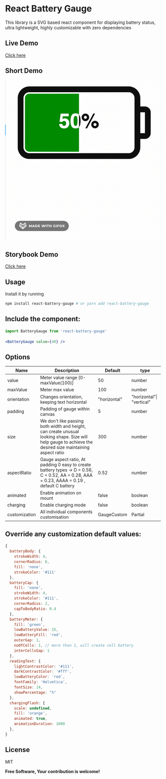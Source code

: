 # React Battery Gauge

This library is a SVG based react component for displaying battery status, ultra lightweight, highly customizable with zero dependencies
## Live Demo
[Click here](https://umerbhat.github.io/react-battery-gauge/)
## Short Demo
![Short Demo](demo/demo1.gif)
## Storybook Demo

[Click here](https://61c950606cc89f003a4379c2-jnjkdtdbkn.chromatic.com/?path=/story/gauge-battery--basic)

## Usage

Install it by running 
```bash
npm install react-battery-gauge # or yarn add react-battery-gauge
```
## Include the component:

```jsx
import BatteryGauge from 'react-battery-gauge'

<BatteryGauge value={40} />
```

## Options

| Name          | Description                                                                                                                                              | Default      | type                      |
|---------------|----------------------------------------------------------------------------------------------------------------------------------------------------------|--------------|---------------------------|
| value         | Meter value range [0-maxValue(100)]                                                                                                                      | 50           | number                    |
| maxValue      | Meter max value                                                                                                                                          | 100          | number                    |
| orientation   | Changes orientation, keeping text horizontal                                                                                                             | "horizontal" | "horizontal"\| "vertical" |
| padding       | Padding of gauge within canvas                                                                                                                           | 5            | number                    |
| size          | We don't like passing both width and height, can create unusual looking shape. Size will help gauge to achieve the desired size maintaining aspect ratio | 300          | number                    |
| aspectRatio   | Gauge aspect ratio, At padding 0 easy to create battery types -> D = 0.56, C = 0.52, AA = 0.28, AAA = 0.23, AAAA = 0.19 , default C battery              | 0.52         | number                    |
| animated      | Enable animation on mount                                                                                                                                | false        | boolean                   |
| charging      | Enable charging mode                                                                                                                                 | false        | boolean                   |
| customization | All individual components customisation                                                                                                                  | GaugeCustom  | Partial<TGaugeCustom>     |

## Override any customization default values:
```js
{
  batteryBody: {
    strokeWidth: 4,
    cornerRadius: 6,
    fill: 'none',
    strokeColor: '#111'
  },
  batteryCap: {
    fill: 'none',
    strokeWidth: 4,
    strokeColor: '#111',
    cornerRadius: 2,
    capToBodyRatio: 0.4
  },
  batteryMeter: {
    fill: 'green',
    lowBatteryValue: 15,
    lowBatteryFill: 'red',
    outerGap: 1,
    noOfCells: 1, // more than 1, will create cell battery
    interCellsGap: 1
  },
  readingText: {
    lightContrastColor: '#111',
    darkContrastColor: '#fff',
    lowBatteryColor: 'red',
    fontFamily: 'Helvetica',
    fontSize: 14,
    showPercentage: "%"
  },
  chargingFlash: {
    scale: undefined,
    fill: 'orange',
    animated: true,
    animationDuration: 1000
  },
}
```


## License

MIT

**Free Software, Your contribution is welcome!**

